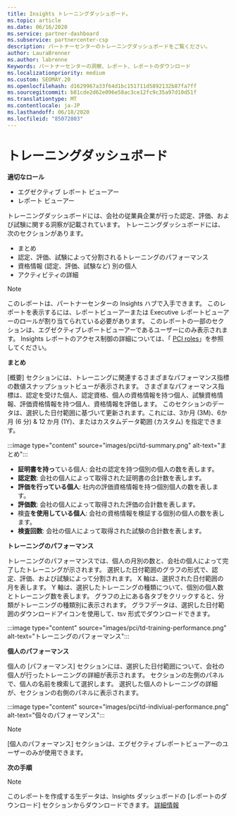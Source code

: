 ```yaml
---
title: Insights トレーニングダッシュボード。
ms.topic: article
ms.date: 06/16/2020
ms.service: partner-dashboard
ms.subservice: partnercenter-csp
description: パートナーセンターのトレーニングダッシュボードをご覧ください。
author: LauraBrenner
ms.author: labrenne
Keywords: パートナーセンターの洞察、レポート、レポートのダウンロード
ms.localizationpriority: medium
ms.custom: SEOMAY.20
ms.openlocfilehash: d1629967a33f64d1bc151711d5892132b87fa7ff
ms.sourcegitcommit: b81cde2d62e096e58ac3ce12fc9c35a97d10d51f
ms.translationtype: MT
ms.contentlocale: ja-JP
ms.lasthandoff: 06/18/2020
ms.locfileid: "85072803"
---
```

# <a name="trainings-dashboard"></a>トレーニングダッシュボード

**適切なロール**
- エグゼクティブ レポート ビューアー
- レポート ビューアー

トレーニングダッシュボードには、会社の従業員企業が行った認定、評価、および試験に関する洞察が記載されています。 トレーニングダッシュボードには、次のセクションがあります。

- まとめ
- 認定、評価、試験によって分割されるトレーニングのパフォーマンス
- 資格情報 (認定、評価、試験など) 別の個人
- アクティビティの詳細

>[!NOTE] 
>このレポートは、パートナーセンターの Insights ハブで入手できます。 このレポートを表示するには、レポートビューアーまたは Executive レポートビューアーのロールが割り当てられている必要があります。 このレポートの一部のセクションは、エグゼクティブレポートビューアーであるユーザーにのみ表示されます。 Insights レポートのアクセス制御の詳細については、「 [PCI roles](pci-roles.md)」を参照してください。

**まとめ**

[概要] セクションには、トレーニングに関連するさまざまなパフォーマンス指標の数値スナップショットビューが表示されます。 さまざまなパフォーマンス指標は、認定を受けた個人、認定資格、個人の資格情報を持つ個人、試験資格情報、評価資格情報を持つ個人、資格情報を評価します。 このセクションのデータは、選択した日付範囲に基づいて更新されます。これには、3か月 (3M)、6か月 (6 分) & 12 か月 (1Y)、またはカスタムデータ範囲 (カスタム) を指定できます。 

:::image type="content" source="images/pci/td-summary.png" alt-text="まとめ":::

- **証明書を持っ**ている個人: 会社の認定を持つ個別の個人の数を表します。
- **認定数**: 会社の個人によって取得された証明書の合計数を表します。
- **評価を行っている個人**: 社内の評価資格情報を持つ個別個人の数を表します。 
- **評価数**: 会社の個人によって取得された評価の合計数を表します。
- 検査**を使用している個人**: 会社の資格情報を検証する個別の個人の数を表します。 
- **検査回数**: 会社の個人によって取得された試験の合計数を表します。

**トレーニングのパフォーマンス**

トレーニングのパフォーマンスでは、個人の月別の数と、会社の個人によって完了したトレーニングが示されます。 選択した日付範囲のグラフの形式で、認定、評価、および試験によって分割されます。 X 軸は、選択された日付範囲の月を表します。 Y 軸は、選択したトレーニングの種類について、個別の個人数とトレーニング数を表します。 グラフの上にある各タブをクリックすると、分類がトレーニングの種類別に表示されます。 グラフデータは、選択した日付範囲のダウンロードアイコンを使用して、tsv 形式でダウンロードできます。

:::image type="content" source="images/pci/td-training-performance.png" alt-text="トレーニングのパフォーマンス":::

**個人のパフォーマンス**

個人の [パフォーマンス] セクションには、選択した日付範囲について、会社の個人が行ったトレーニングの詳細が表示されます。 セクションの左側のパネルで、個人の名前を検索して選択します。 選択した個人のトレーニングの詳細が、セクションの右側のパネルに表示されます。

:::image type="content" source="images/pci/td-indiviual-performance.png" alt-text="個々のパフォーマンス":::

>[!NOTE] 
> [個人のパフォーマンス] セクションは、エグゼクティブレポートビューアーのユーザーのみが使用できます。 

**次の手順**

>[!NOTE] 
> このレポートを作成する生データは、Insights ダッシュボードの [レポートのダウンロード] セクションからダウンロードできます。 [詳細情報](pci-download-reports.md) 

